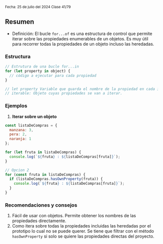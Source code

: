 <sub> Fecha: 25 de julio del 2024 </sub>
<sub> Clase 41/79 </sub>
## Resumen

- Definición: El bucle `for...of` es una estructura de control que permite iterar sobre las propiedades enumerables de un objetos. Es muy útil para recorrer todas la propiedades de un objeto incluso las heredadas. 
### Estructura

```JavaScript
// Estrutura de una bucle for...in
for (let property in object) {
  // código a ejecutar para cada propiedad
}

// let property Variable que guarda el nombre de la propiedad en cada iteracion.
// iterable: Objeto cuyas propiedades se van a iterar.
```
### Ejemplos

1. **Iterar sobre un objeto**

```JavaScript
const listaDeCompras = {
  manzana: 3,
  pera: 2,
  naranja: 1
};

for (let fruta in listaDeCompras) {
  console.log(`${fruta} : ${listaDeCompras[fruta]}`);
}

// Opcion 2
for (const fruta in listaDeCompras) {
  if (listaDeCompras.hasOwnProperty(fruta)) {
    console.log(`${fruta} : ${listaDeCompras[fruta]}`);
  }
}
```
### Recomendaciones y consejos

1. Fácil de usar con objetos. Permite obtener los nombres de las propiedades directamente. 
2. Como itera sobre todas la propiedades incluidas las heredadas por el prototipo lo cual no se puede querer. Se tiene que filtrar con el método `hasOwnProperty` si solo se quiere las propiedades directas del proyecto. 
